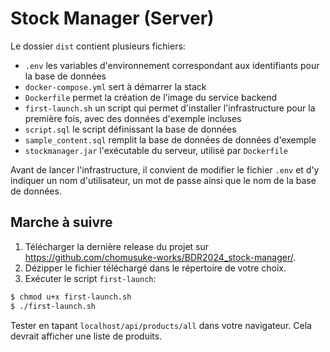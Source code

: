 # Stock Manager (Server)

Le dossier `dist` contient plusieurs fichiers:
- `.env` les variables d'environnement correspondant aux 
  identifiants pour la base de données
- `docker-compose.yml` sert à démarrer la stack
- `Dockerfile` permet la création de l'image du service backend
- `first-launch.sh` un script qui permet d'installer l'infrastructure 
  pour la première fois, avec des données d'exemple incluses
- `script.sql` le script définissant la base de données
- `sample_content.sql` remplit la base de données de données d'exemple
- `stockmanager.jar` l'exécutable du serveur, utilisé par `Dockerfile`

Avant de lancer l'infrastructure, il convient de modifier le fichier `.env`
et d'y indiquer un nom d'utilisateur, un mot de passe ainsi que le nom de la base de données.

## Marche à suivre
1. Télécharger la dernière release du projet sur https://github.com/chomusuke-works/BDR2024_stock-manager/.
2. Dézipper le fichier téléchargé dans le répertoire de votre choix.
3. Exécuter le script `first-launch`:

```bash
$ chmod u+x first-launch.sh
$ ./first-launch.sh
```

Tester en tapant `localhost/api/products/all` dans votre navigateur. Cela devrait afficher une liste de produits.
